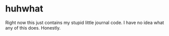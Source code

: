 # huhwhat

Right now this just contains my stupid little journal code. I have no idea what any of this does. Honestly.
